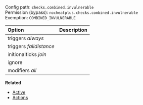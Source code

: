 Config path: `checks.combined.invulnerable`  
Permission (bypass): `nocheatplus.checks.combined.invulnerable`  
Exemption: `COMBINED_INVULNERABLE`  

| Option                  | Description |
| :---------------------- | :---------- |
| triggers _always_       | |
| triggers _falldistance_ | |
| initionalticks _join_   | |
| ignore                  | |
| modifiers _all_         | |

**Related**
* [Active](Global#Active)
* [Actions](Global#Actions)